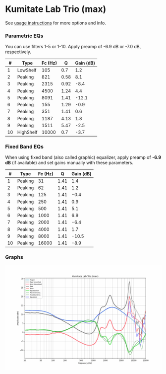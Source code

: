 # Kumitate Lab Trio (max)
See [usage instructions](https://github.com/jaakkopasanen/AutoEq#usage) for more options and info.

### Parametric EQs
You can use filters 1-5 or 1-10. Apply preamp of -6.9 dB or -7.0 dB, respectively.

|   # | Type      |   Fc (Hz) |    Q |   Gain (dB) |
|-----|-----------|-----------|------|-------------|
|   1 | LowShelf  |       105 | 0.7  |         1.2 |
|   2 | Peaking   |       821 | 0.58 |         8.1 |
|   3 | Peaking   |      2315 | 0.92 |        -8.4 |
|   4 | Peaking   |      4500 | 1.24 |         4.4 |
|   5 | Peaking   |      8091 | 1.41 |       -12.1 |
|   6 | Peaking   |       155 | 1.29 |        -0.9 |
|   7 | Peaking   |       351 | 1.41 |         0.6 |
|   8 | Peaking   |      1187 | 4.13 |         1.8 |
|   9 | Peaking   |      1511 | 5.47 |        -2.5 |
|  10 | HighShelf |     10000 | 0.7  |        -3.7 |

### Fixed Band EQs
When using fixed band (also called graphic) equalizer, apply preamp of **-6.9 dB** (if available) and set gains manually with these parameters.

|   # | Type    |   Fc (Hz) |    Q |   Gain (dB) |
|-----|---------|-----------|------|-------------|
|   1 | Peaking |        31 | 1.41 |         1.4 |
|   2 | Peaking |        62 | 1.41 |         1.2 |
|   3 | Peaking |       125 | 1.41 |        -0.4 |
|   4 | Peaking |       250 | 1.41 |         0.9 |
|   5 | Peaking |       500 | 1.41 |         5.1 |
|   6 | Peaking |      1000 | 1.41 |         6.9 |
|   7 | Peaking |      2000 | 1.41 |        -6.4 |
|   8 | Peaking |      4000 | 1.41 |         1.7 |
|   9 | Peaking |      8000 | 1.41 |       -10.5 |
|  10 | Peaking |     16000 | 1.41 |        -8.9 |

### Graphs
![](./Kumitate%20Lab%20Trio%20(max).png)
